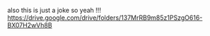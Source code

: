 also this is just a joke so yeah !!!
https://drive.google.com/drive/folders/137MrRB9m85z1PSzgO616-BX07H2wVh8B
